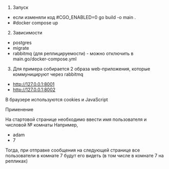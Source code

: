 1. Запуск
- если изменяли код #CGO_ENABLED=0 go build -o main .
- #docker compose up
2. Зависимости
- postgres
- migrate
- rabbitmq (для реплицируемости) - можно отключить в main.go/docker-compose.yml
3. Для примера собирается 2 образа web-приложения, которые коммуницируют через rabbitmq 
- http://127.0.0.1:8001
- http://127.0.0.1:8002
<p>В браузере используются cookies и JavaScript</p>

Применение

На стартовой странице необходимо ввести имя пользователя и числовой № комнаты
Например,
- adam
- 7
<p>Тогда, при отправке сообщения на следующей странице все пользователи в комнате 7 будут его видеть (в том числе в комнате 7 на репликах)</p>

